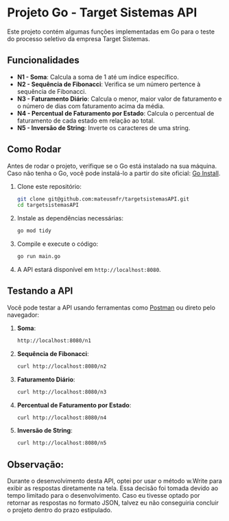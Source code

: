 # Projeto Go - Target Sistemas API

Este projeto contém algumas funções implementadas em Go para o teste do processo seletivo da empresa Target Sistemas.

## Funcionalidades

- **N1 - Soma**: Calcula a soma de 1 até um índice específico.
- **N2 - Sequência de Fibonacci**: Verifica se um número pertence à sequência de Fibonacci.
- **N3 - Faturamento Diário**: Calcula o menor, maior valor de faturamento e o número de dias com faturamento acima da média.
- **N4 - Percentual de Faturamento por Estado**: Calcula o percentual de faturamento de cada estado em relação ao total.
- **N5 - Inversão de String**: Inverte os caracteres de uma string.
  
## Como Rodar

Antes de rodar o projeto, verifique se o Go está instalado na sua máquina. Caso não tenha o Go, você pode instalá-lo a partir do site oficial: [Go Install](https://golang.org/dl/).

1. Clone este repositório:
    ```bash
    git clone git@github.com:mateusmfr/targetsistemasAPI.git
    cd targetsistemasAPI
    ```

2. Instale as dependências necessárias:
    ```bash
    go mod tidy
    ```

3. Compile e execute o código:
    ```bash
    go run main.go
    ```

4. A API estará disponível em `http://localhost:8080`.

## Testando a API

Você pode testar a API usando ferramentas como [Postman](https://www.postman.com/) ou direto pelo navegador:

1. **Soma**:
    ```bash
    http://localhost:8080/n1
    ```

2. **Sequência de Fibonacci**:
    ```bash
    curl http://localhost:8080/n2
    ```

3. **Faturamento Diário**:
    ```bash
    curl http://localhost:8080/n3
    ```

4. **Percentual de Faturamento por Estado**:
    ```bash
    curl http://localhost:8080/n4
    ```

5. **Inversão de String**:
    ```bash
    curl http://localhost:8080/n5
    ```

## Observação:

Durante o desenvolvimento desta API, optei por usar o método w.Write para exibir as respostas diretamente na tela. Essa decisão foi tomada devido ao tempo limitado para o desenvolvimento. Caso eu tivesse optado por retornar as respostas no formato JSON, talvez eu não conseguiria concluir o projeto dentro do prazo estipulado.
